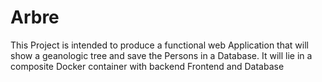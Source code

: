 # Arbre
This Project is intended to produce a functional web Application that will show a geanologic tree and save the Persons in a Database. It will lie in a composite Docker container with backend Frontend and Database
